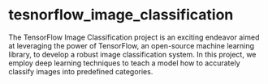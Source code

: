 # tesnorflow_image_classification
The TensorFlow Image Classification project is an exciting endeavor aimed at leveraging the power of TensorFlow, an open-source machine learning library, to develop a robust image classification system. In this project, we employ deep learning techniques to teach a model how to accurately classify images into predefined categories.
